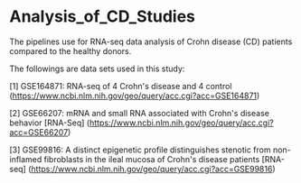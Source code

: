 # Analysis_of_CD_Studies
The pipelines use for RNA-seq data analysis of Crohn disease (CD) patients compared to the healthy donors.

The followings are data sets used in this study:

[1] GSE164871: RNA-seq of 4 Crohn's disease and 4 control (https://www.ncbi.nlm.nih.gov/geo/query/acc.cgi?acc=GSE164871)

[2] GSE66207: mRNA and small RNA associated with Crohn's disease behavior [RNA-Seq] (https://www.ncbi.nlm.nih.gov/geo/query/acc.cgi?acc=GSE66207)

[3] GSE99816: A distinct epigenetic profile distinguishes stenotic from non-inflamed fibroblasts in the ileal mucosa of Crohn's disease patients [RNA-seq] (https://www.ncbi.nlm.nih.gov/geo/query/acc.cgi?acc=GSE99816)
